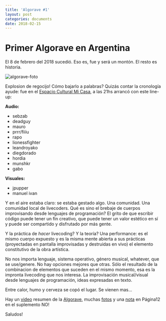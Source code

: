 ```yaml
---
title: 'Algorave #1'
layout: post
categories: documents
date: 2018-02-15
---
```



# Primer Algorave en Argentina

El 8 de febrero del 2018 sucedió. Eso es, fue y será un montón. El resto es historia.

![algorave-foto](https://github.com/livecodear/livecodear.github.io/blob/master/assets/algorave_20180208/algorave.jpg?raw=true)

Explosion de regocijo! Cómo bajarlo a palabras? Quizás contar la cronología
ayude: fue en el [Espacio Cultural Mi Casa][micasa], a las 21hs arrancó con este
line-up:

**Audio:**

* sebzab
* deadguy
* mauro
* prrr/fiiiu
* rapo
* lionessfighter
* leandroyako
* diegdorado
* hordia
* munshkr
* gabo

**Visuales:**

* jpupper
* manuel ivan

Y en el aire estaba claro: se estaba gestado algo. Una comunidad. Una comunidad
local de livecoders.  Qué es sino el brebaje de cuerpos improvisando desde
lenguajes de programación? El grito de que escribir código puede tener un fin
creativo, que puede tener un valor estético en sí y puede ser compartido y
disfrutado por más gente.

Y la práctica de *hacer* livecoding? Y la teoría? Una performance: es el mismo
cuerpo expuesto y es la misma mente abierta a sus prácticas (proyectadas en
pantalla improvisadas y destruidas en vivo) el elemento constitutivo de la obra
artística.

No nos importa lenguaje, sistema operativo, género musical, whatever, que se
use/genere. No hay opciones mejores que otras. Sólo el resultado de la
combinacion de elementos que suceden en el mismo momento, esa es la impronta
livecoding que nos interesa.  La improvisación musical/visual desde lenguajes
de programación, ideas expresadas en texto.

Entre calor, humo y cerveza se copó el lugar. Se vienen mas...

Hay un [video][video] resumen de la [Algorave][algorave], muchas [fotos][fotos]
y una [nota][nota] en Página12 en el suplemento NO!

Saludos!

[micasa]: https://www.facebook.com/MiCasa787/
[video]: https://www.youtube.com/watch?v=2xRLHFfhBA8
[fotos]: https://www.facebook.com/pg/Nicolas-Croce-ph-518061288556158/photos/?tab=album&album_id=553897218305898
[nota]: https://www.pagina12.com.ar/95692-la-conexion-local
[algorave]: https://algorave.com/
